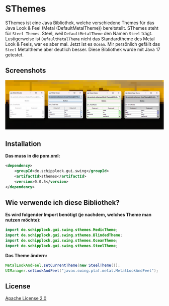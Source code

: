 # SThemes

SThemes ist eine Java Bibliothek, welche verschiedene Themes für das Java Look & Feel (Metal (DefaultMetalTheme)) bereitstellt.
SThemes steht für `Steel Themes`. Steel, weil `DefaultMetalTheme` den Namen `Steel` trägt.
Lustigerweise ist `DefaultMetalTheme` nicht das Standardtheme des Metal Look & Feels, war es aber mal. Jetzt ist es `Ocean`.
Mir persönlich gefällt das `Steel` Metaltheme aber deutlich besser.
Diese Bibliothek wurde mit Java 17 getestet.

## Screenshots

![](screenshots/banner.png)

## Installation

**Das muss in die pom.xml:**

```xml
<dependency>
    <groupId>de.schipplock.gui.swing</groupId>
    <artifactId>sthemes</artifactId>
    <version>0.0.5</version>
</dependency>
```

## Wie verwende ich diese Bibliothek?

**Es wird folgender Import benötigt (je nachdem, welches Theme man nutzen möchte):**

```java
import de.schipplock.gui.swing.sthemes.MedicTheme;
import de.schipplock.gui.swing.sthemes.BlindedTheme;
import de.schipplock.gui.swing.sthemes.OceanTheme;
import de.schipplock.gui.swing.sthemes.SteelTheme;
```

**Das Theme ändern:**

```java
MetalLookAndFeel.setCurrentTheme(new SteelTheme());
UIManager.setLookAndFeel("javax.swing.plaf.metal.MetalLookAndFeel");
```

## License
[Apache License 2.0](https://choosealicense.com/licenses/apache-2.0/)